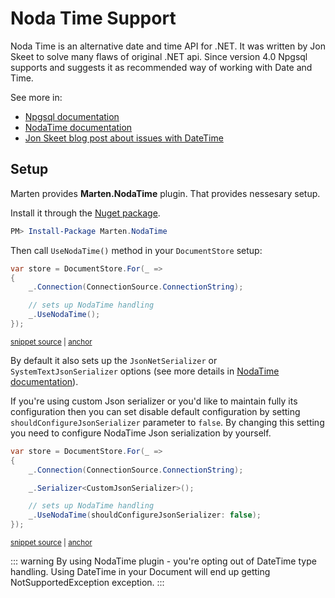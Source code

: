 # Noda Time Support

Noda Time is an alternative date and time API for .NET. It was written by Jon Skeet to solve many flaws of original .NET api. Since version 4.0 Npgsql supports and suggests it as recommended way of working with Date and Time.

See more in:

- [Npgsql documentation](https://www.npgsql.org/doc/types/nodatime.html)
- [NodaTime documentation](https://nodatime.org/)
- [Jon Skeet blog post about issues with DateTime](https://blog.nodatime.org/2011/08/what-wrong-with-datetime-anyway.html)

## Setup

Marten provides **Marten.NodaTime** plugin. That provides nessesary setup.

Install it through the [Nuget package](https://www.nuget.org/packages/Marten.NodaTime/).

```powershell
PM> Install-Package Marten.NodaTime
```

Then call `UseNodaTime()` method in your `DocumentStore` setup:

<!-- snippet: sample_noda_time_default_setup -->
<a id='snippet-sample_noda_time_default_setup'></a>
```cs
var store = DocumentStore.For(_ =>
{
    _.Connection(ConnectionSource.ConnectionString);

    // sets up NodaTime handling
    _.UseNodaTime();
});
```
<sup><a href='https://github.com/JasperFx/marten/blob/master/src/Marten.NodaTime.Testing/Acceptance/noda_time_acceptance.cs#L24-L32' title='Snippet source file'>snippet source</a> | <a href='#snippet-sample_noda_time_default_setup' title='Start of snippet'>anchor</a></sup>
<!-- endSnippet -->

By default it also sets up the `JsonNetSerializer` or `SystemTextJsonSerializer` options (see more details in [NodaTime documentation](https://nodatime.org/2.4.x/api/NodaTime.Serialization.JsonNet.Extensions.html)).

If you're using custom Json serializer or you'd like to maintain fully its configuration then you can set disable default configuration by setting `shouldConfigureJsonSerializer` parameter to `false`. By changing this setting you need to configure NodaTime Json serialization by yourself.

<!-- snippet: sample_noda_time_setup_without_json_net_serializer_configuration -->
<a id='snippet-sample_noda_time_setup_without_json_net_serializer_configuration'></a>
```cs
var store = DocumentStore.For(_ =>
{
    _.Connection(ConnectionSource.ConnectionString);

    _.Serializer<CustomJsonSerializer>();

    // sets up NodaTime handling
    _.UseNodaTime(shouldConfigureJsonSerializer: false);
});
```
<sup><a href='https://github.com/JasperFx/marten/blob/master/src/Marten.NodaTime.Testing/Acceptance/noda_time_acceptance.cs#L37-L47' title='Snippet source file'>snippet source</a> | <a href='#snippet-sample_noda_time_setup_without_json_net_serializer_configuration' title='Start of snippet'>anchor</a></sup>
<!-- endSnippet -->

::: warning
By using NodaTime plugin - you're opting out of DateTime type handling. Using DateTime in your Document will end up getting NotSupportedException exception.
:::
